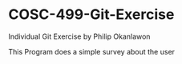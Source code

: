 # COSC-499-Git-Exercise
Individual Git Exercise by Philip Okanlawon

This Program does a simple survey about the user
